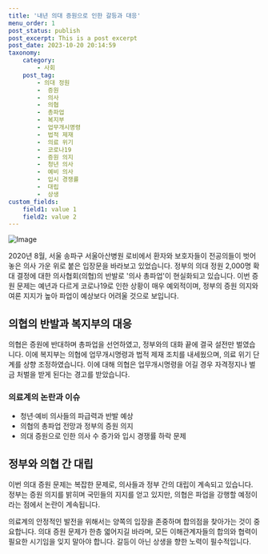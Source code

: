 ```yaml
---
title: '내년 의대 증원으로 인한 갈등과 대응'
menu_order: 1
post_status: publish
post_excerpt: This is a post excerpt
post_date: 2023-10-20 20:14:59
taxonomy:
    category:
        - 사회
    post_tag:
        - 의대 정원
        -  증원
        -  의사
        -  의협
        -  총파업
        -  복지부
        -  업무개시명령
        -  법적 제재
        -  의료 위기
        -  코로나19
        -  증원 의지
        -  청년 의사
        -  예비 의사
        -  입시 경쟁률
        -  대립
        -  상생
custom_fields:
    field1: value 1
    field2: value 2
---
```


![Image](https://imgnews.pstatic.net/image/469/2024/02/06/0000784292_001_20240206191101513.jpg?type=w647)


2020년 8월, 서울 송파구 서울아산병원 로비에서 환자와 보호자들이 전공의들이 벗어놓은 의사 가운 위로 붙은 입장문을 바라보고 있었습니다. 정부의 의대 정원 2,000명 확대 결정에 대한 의사협회(의협)의 반발로 '의사 총파업'이 현실화되고 있습니다. 이번 증원 문제는 예년과 다르게 코로나19로 인한 상황이 매우 예외적이며, 정부의 증원 의지와 여론 지지가 높아 파업이 예상보다 어려울 것으로 보입니다.

## 의협의 반발과 복지부의 대응
의협은 증원에 반대하며 총파업을 선언하였고, 정부와의 대화 끝에 결국 설전만 벌였습니다. 이에 복지부는 의협에 업무개시명령과 법적 제재 조치를 내세웠으며, 의료 위기 단계를 상향 조정하였습니다. 이에 대해 의협은 업무개시명령을 어길 경우 자격정지나 벌금 처벌을 받게 된다는 경고를 받았습니다.

### 의료계의 논란과 이슈
- 청년·예비 의사들의 파급력과 반발 예상
- 의협의 총파업 전망과 정부의 증원 의지
- 의대 증원으로 인한 의사 수 증가와 입시 경쟁률 하락 문제

## 정부와 의협 간 대립
이번 의대 증원 문제는 복잡한 문제로, 의사들과 정부 간의 대립이 계속되고 있습니다. 정부는 증원 의지를 밝히며 국민들의 지지를 얻고 있지만, 의협은 파업을 강행할 예정이라는 점에서 논란이 계속됩니다.

의료계의 안정적인 발전을 위해서는 양쪽의 입장을 존중하며 합의점을 찾아가는 것이 중요합니다. 의대 증원 문제가 한층 엷어지길 바라며, 모든 이해관계자들의 합의와 협력이 필요한 시기임을 잊지 말아야 합니다. 갈등이 아닌 상생을 향한 노력이 필수적입니다.
